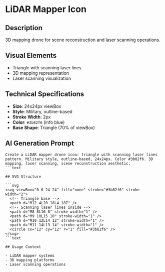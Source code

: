 # LiDAR Mapper Icon

## Description

3D mapping drone for scene reconstruction and laser scanning operations.

## Visual Elements

- Triangle with scanning laser lines
- 3D mapping representation
- Laser scanning visualization

## Technical Specifications

- **Size**: 24x24px viewBox
- **Style**: Military, outline-based
- **Stroke Width**: 2px
- **Color**: `#3b82f6` (info blue)
- **Base Shape**: Triangle (70% of viewBox)

## AI Generation Prompt

```text
Create a LiDAR mapper drone icon: triangle with scanning laser lines pattern. Military style, outline-based, 24x24px. Color #3b82f6. 3D mapping, laser scanning, scene reconstruction aesthetic.
```text

## SVG Structure

```svg
<svg viewBox="0 0 24 24" fill="none" stroke="#3b82f6" stroke-width="2">
  <!-- Triangle base -->
  <path d="M12 4L20 18L4 18Z" />
  <!-- Scanning laser lines inside -->
  <path d="M8 8L16 8" stroke-width="1" />
  <path d="M9 10L15 10" stroke-width="1" />
  <path d="M10 12L14 12" stroke-width="1" />
  <path d="M11 14L13 14" stroke-width="1" />
  <circle cx="12" cy="12" r="1" fill="#3b82f6" />
</svg>
```text

## Usage Context

- LiDAR mapper systems
- 3D mapping platforms
- Laser scanning operations
